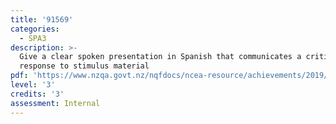 ```yaml
---
title: '91569'
categories:
  - SPA3
description: >-
  Give a clear spoken presentation in Spanish that communicates a critical
  response to stimulus material
pdf: 'https://www.nzqa.govt.nz/nqfdocs/ncea-resource/achievements/2019/as91569.pdf'
level: '3'
credits: '3'
assessment: Internal
---
```


